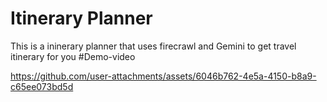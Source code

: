 # Itinerary Planner 
This is a ininerary planner that uses firecrawl and Gemini to get travel itinerary for you
#Demo-video

https://github.com/user-attachments/assets/6046b762-4e5a-4150-b8a9-c65ee073bd5d

